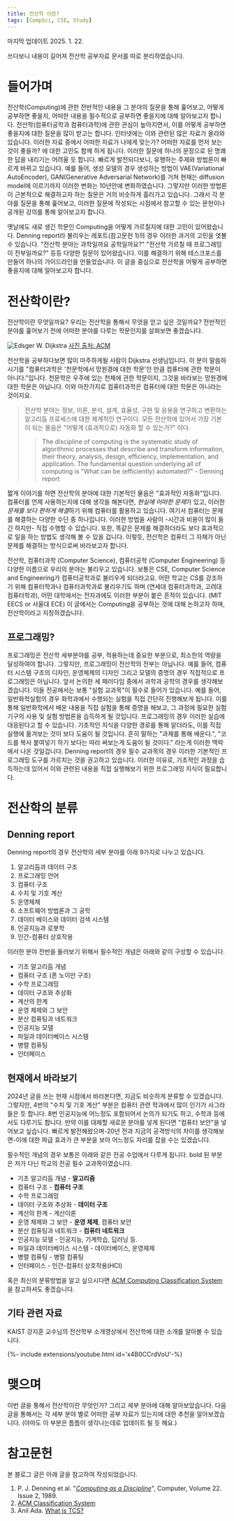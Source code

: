 ```yaml
---
title: 전산학 이란?
tags: [CompSci, CSE, Study]
---
```


마지막 업데이트 2025. 1. 22.

쓰다보니 내용이 길어져 전산학 공부자료 문서를 따로 분리하였습니다.

# 들어가며

전산학(Computing)에 관한 전반적인 내용을 그 분야의 질문을 통해 훑어보고, 어떻게 공부하면 좋을지, 어떠한 내용을 필수적으로 공부하면 좋을지에 대해 알아보고자 합니다.
전산학(컴퓨터공학과 컴퓨터과학)에 관한 관심이 높아지면서, 이를 어떻게 공부하면 좋을지에 대한 질문을 많이 받고는 합니다.
인터넷에는 이와 관련된 많은 자료가 올라와 있습니다. 이러한 자료 중에서 어떠한 자료가 나에게 맞는가? 어떠한 자료를 먼저 보는 것이 좋을까? 에 대한 고민도 함께 하게 됩니다.
이러한 질문에 하나의 문장으로 된 명쾌한 답을 내리기는 어려울 듯 합니다. 빠르게 발전되다보니, 유행하는 주제와 방법론이 빠르게 바뀌고 있습니다. 예를 들어, 생성 모델의 경우 생성하는 방법이 VAE(Variational AutoEncoder), GAN(Generative Adversarial Network)를 거쳐 현재는 diffusion model에 이르기까지 이러한 변화는 10년안에 변화하였습니다. 그렇지만 이러한 방법론이 근본적으로 해결하고자 하는 질문은 거의 비슷하게 흘러가고 있습니다. 그래서 각 분야를 질문을 통해 훑어보고, 이러한 질문에 작성되는 시점에서 참고할 수 있는 문헌이나 공개된 강의를 통해 알아보고자 합니다.

옛날에도 새로 생긴 학문인 Computing을 어떻게 가르칠지에 대한 고민이 있어왔습니다. Denning report라 불리우는 레포트(참고문헌 1)의 경우 이러한 과거의 고민을 엿볼 수 있습니다. "전산학 분야는 과학일까요 공학일까요?" "전산학 가르칠 때 프로그래밍이 전부일까요?" 등등 다양한 질문이 있어왔습니다. 이를 해결하기 위해 테스크포스를 만들어 하나의 가이드라인을 만들었습니다. 이 글을 중심으로 전산학을 어떻게 공부하면 좋을지에 대해 알아보고자 합니다.

# 전산학이란?

전산학이란 무엇일까요? 우리는 전산학을 통해서 무엇을 얻고 싶은 것일까요? 전반적인 분야를 훑어보기 전에 어떠한 분야를 다루는 학문인지를 살펴보면 좋겠습니다. 

![Edsger W. Dijkstra](/assets/images/240502_Dijkstra_CS.jpg)
[사진 출처: ACM](https://x.com/TheOfficialACM/status/1656571115383160835)

전산학을 공부하다보면 많이 마주하게될 사람이 Dijkstra 선생님입니다. 이 분이 말씀하시기를 "컴퓨터과학은 '천문학에서 망원경에 대한 학문'인 만큼 컴퓨터에 관한 학문이 아니다."입니다. 천문학은 우주에 있는 천체에 관한 학문이지, 그것을 바라보는 망원경에 대한 학문은 아닙니다. 이와 마찬가지로 컴퓨터과학은 컴퓨터에 대한 학문은 아니라는 것이지요. 

> 전산학 분야는 정보, 이론, 분석, 설계, 효율성, 구현 및 응용을 연구하고 변환하는 알고리듬 프로세스에 대한 체계적인 연구이다. 모든 전산학에 있어서 가장 기본이 되는 물음은 "어떻게 (효과적으로) 자동화 할 수 있는가?" 이다.
>> The discipline of computing is the systematic study of algorithmic processes that describe and transform information, their theory, analysis, design, efficiency, implementation, and application. The fundamental question underlying all of computing is "What can be (efficiently) automated?" - Denning report

짧게 이야기를 하면 전산학의 분야에 대한 기본적인 물음은 "효과적인 자동화"입니다. 컴퓨터를 언제 사용하는지에 대해 생각을 해본다면, *현실에 어떠한 문제*가 있고, 이러한 *문제를 보다 편하게 해결*하기 위해 컴퓨터를 활용하고 있습니다. 여기서 컴퓨터는 문제를 해결하는 다양한 수단 중 하나입니다. 이러한 방법을 사람이 -시간과 비용이 많이 들긴 하지만- 직접 수행할 수 있습니다. 또한, 똑같은 문제를 해결하더라도 보다 효과적으로 일을 하는 방법도 생각해 볼 수 있을 겁니다. 이렇듯, 전산학은 컴퓨터 그 자체가 아닌 문제를 해결하는 방식으로써 바라보고자 합니다.

<!--- CS and CE --->
전산학, 컴퓨터과학 (Computer Science), 컴퓨터공학 (Computer Engineering) 등 다양한 이름으로 우리의 분야는 불리우고 있습니다. 보통은 CSE, Computer Science and Engineering가 컴퓨터공학과로 불리우게 되더라고요. 어떤 학교는 CS를 강조하기 위해 컴퓨터학과나 컴퓨터과학과로 불리우기도 하며 (연세대 컴퓨터과학과, 고려대 컴퓨터학과), 어떤 대학에서는 전자과에도 이러한 부분이 붙은 흔적이 있습니다. (MIT EECS or 서울대 ECE) 이 글에서는 Computing을 공부하는 것에 대해 논하고자 하며, 전산학이라고 지칭하겠습니다. 

<!---
## 전산학은 어떤 학문 분야인가? 어떻게 가르칠 것인가?


Denning report에서 흥미로웠던 부분은 전산학이 가지는 특성은 수학, 과학, 공학을 모두 아울러야 한다는 부분이였습니다. 전산학이 생기기 이전에는 수학, 과학, 공학 각자의 영역에서의 교육 및 연구 방법론이 발달하였습니다. 그렇지만 새로이 등장한 전산학은 어떻까요? 수학, 과학, 공학 각 분야와 동일하게 가르치면 될까요? 글에서는 세 가지 패러다임을 통해 전산학을 가르쳐야 한다고 주장합니다. 이론은 (theory) 수리과학에 그 기초를, 추상화는 (abstraction) 자연과학에 그 기초를, 설계는 (design) 공학에 그 기초를 두고 있습니다.


앞서 전산학이 가지는 목표는 문제를 효과적으로 해결하는 분야임을 알았습니다. 그렇다면 이러한 전산학이라는 학문을 기존의 수학, 자연과학, 공학 등의 카테고리로 분류할 수 있을까요? 현재 국내외의 많은 대학에서는 편의상 공과대학에 소속되어 있으나, 간혹 정보대학 등으로 분리된 경우도 있습니다. 이러한 부분을 넘어서 전산학을 가르치기 위해서는 어떠한 방법이 필요할까요? 기존의 다른 공학분야처럼 가르치면 되는 것일까요? Denning report로 돌아가보면, 작성된 시점에 전산학에 대한 관심이 커지면서 학과가 생겨나고, 이에 대한 학생들의 관심도 커져갔던 시점으로 파악됩니다. 이러면서 전산학에 대해 어떻게 가르치면 좋을지, 기존의 학문 분야에 비교하여서 커리큘럼을 구성하고자 하였습니다. 여기서는 비슷한 분야인 수학, 자연과학, 공학의 카테고리를 우선 각자의 교육 목표를 정의하고, 전산학에서는 이러한 세 분야가 모두 필요하다고 주장하고 있습니다.

| 패러다임 | 목표 |
| --- | --- |
| 이론 (theory) | 1) 배우고자 하는 대상을 정의하고, 2) 이들 사이의 가능한 관계를 가정하여, 3) 이러한 관계가 참인지를 증명함으로써, 4) 이러한 결과를 해석한다. |
| 추상화 (abstraction) | 1) 가설을 세우고 2) 모델을 구성하고 이에 대한 예측을 하여, 3) 실험을 설계하고 데이터를 모아 4) 이러한 결과를 분석한다. |
| 설계 (design) | 1) 요구사항을 (requirements) 명시하고 2) 요구되는 사양을 (specification) 명시하고 3) 시스템을 디자인, 구현 하여 4) 이러한 시스템을 테스트한다. |

각 패러다임의 경우 이론은 수학분야에, 추상화는 자연과학 분야에, 설계는 공학에서 문제를 해결하는 방법으로 분석하고 있습니다. 전산학의 경우 "문제를 효과적으로 해결"하기 위하여 세 패러다임이 교차하는 지점에 위치하고 있습니다. 때로는 수학의 엄밀한 이론을, 문제를 해결하기 위하여 자연과학의 추상화를, 실제 문제를 제한된 사양 내에서 해결하기 위한 공학적 설계 패러다임을 요구할 수 있습니다. Denning report의 경우 이러한 세 패러다임 모두를 고려하면서 커리큘럼을 설계하고, 학습을 수행하는 것이 적절하다고 주장하고 있습니다.
 전반적인 전산학 커리큘럼이나 공부를 수행할 때 이러한 부분에 유념하면서 공부를 한다면 보다 튼튼한 기초를 얻을 수 있습니다. --->

## 프로그래밍?

프로그래밍은 전산학 세부분야를 공부, 적용하는데 중요한 부분으로, 최소한의 역량을 달성하여야 합니다. 그렇지만, 프로그래밍이 전산학의 전부는 아닙니다. 예를 들어, 컴퓨터 시스템 구조의 디자인, 운영체제의 디자인 그리고 모델의 증명의 경우 직접적으로 프로그래밍은 아닙니다.
앞서 논의한 세 패러다임 중에서 과학과 공학의 경우를 생각해보겠습니다. 이들 전공에서는 보통 "실험 교과목"이 필수로 들어가 있습니다. 예를 들어, 일반화학실험의 경우 화학과에서 수행되는 실험을 직접 간단히 진행해보게 됩니다. 이를 통해 일반화학에서 배운 내용을 직접 실험을 통해 증명을 해보고, 그 과정에 필요한 실험 기구의 사용 및 실험 방법론을 습득하게 될 것입니다.
프로그래밍의 경우 이러한 실습에 대응된다고 할 수 있습니다. 기초적인 지식을 다양한 경로를 통해 알더라도, 이를 직접 실행에 옮겨보는 것이 보다 도움이 될 것입니다. 
흔히 말하는 "과제를 통해 배운다.", "코드를 복사 붙여넣기 하기 보다는 따라 써보는게 도움이 될 것이다." 라는게 이러한 맥락에서 나온 것일겁니다.
Denning report의 경우 필수 교과목의 경우 이러한 기본적인 프로그래밍 도구를 가르치는 것을 권고하고 있습니다.
이러한 이유로, 기초적인 과정을 습득하는데 있어서 이와 관련된 내용을 직접 실행해보기 위한 프로그래밍 지식이 필요합니다.

# 전산학의 분류 

## Denning report

Denning report의 경우 전산학의 세부 분야를 아래 9가지로 나누고 있습니다.

1. 알고리듬과 데이터 구조
2. 프로그래밍 언어
3. 컴퓨터 구조
4. 수치 및 기호 계산
5. 운영체제
6. 소프트웨어 방법론과 그 공학
7. 데이터 베이스와 데이터 검색 시스템
8. 인공지능과 로봇학
9. 인간-컴퓨터 상호작용

이러한 분야 전반을 둘러보기 위해서 필수적인 개념은 아래와 같이 구성할 수 있습니다.

- 기초 알고리듬 개념
- 컴퓨터 구조 (폰 노이만 구조)
- 수학 프로그래밍
- 데이터 구조와 추상화
- 계산의 한계
- 운영 체제와 그 보안
- 분산 컴퓨팅과 네트워크
- 인공지능 모델
- 파일과 데이터베이스 시스템
- 병렬 컴퓨팅
- 인터페이스

## 현재에서 바라보기

2024년 글을 쓰는 현재 시점에서 바라본다면, 지금도 비슷하게 분류할 수 있겠습니다. 그렇지만, 4번의 "수치 및 기호 계산" 부분은 컴퓨터 관련 학과에서 많이 인기가 사그라들은 듯 합니다. 8번 인공지능에 어느정도 포함되어서 논의가 되기도 하고, 수학과 등에서도 다루기도 합니다. 만약 이를 대체할 새로운 분야를 넣게 된다면 "컴퓨터 보안"을 넣어보고 싶습니다. 빠르게 발전해왔으며-20년 전과 지금의 공격방식의 차이를 생각해보면-이에 대한 파급 효과가 큰 부분을 보아 어느정도 자리를 잡을 수는 있겠습니다. 

필수적인 개념의 경우 보통은 아래와 같은 전공 수업에서 다루게 됩니다. bold 된 부분은 저가 다닌 학교의 전공 필수 교과목이였습니다.
- 기초 알고리듬 개념 - **알고리즘**
- 컴퓨터 구조 - **컴퓨터 구조**
- 수학 프로그래밍 
- 데이터 구조와 추상화 - **데이터 구조**
- 계산의 한계 - 계산이론
- 운영 체제와 그 보안 - **운영 체제**, 컴퓨터 보안
- 분산 컴퓨팅과 네트워크 - **컴퓨터 네트워크**
- 인공지능 모델 - 인공지능, 기계학습, 딥러닝 등.
- 파일과 데이터베이스 시스템 - 데이터베이스, 운영체제
- 병렬 컴퓨팅 - 병렬 컴퓨팅
- 인터페이스 - 인간-컴퓨터 상호작용(HCI)

혹은 최신의 분류방법을 알고 싶으시다면 [ACM Computing Classification System](https://dl.acm.org/ccs)을 참고하셔도 좋겠습니다.

## 기타 관련 자료

KAIST 강지훈 교수님의 전산학부 소개영상에서 전산학에 대한 소개를 알아볼 수 있습니다.

<div>{%- include extensions/youtube.html id='x4B0CCrdVoU'-%}</div>

# 맺으며

이번 글을 통해서 전산학이란 무엇인가? 그리고 세부 분야에 대해 알아보았습니다.
다음 글을 통해서는 각 세부 분야 별로 어떠한 공부 자료가 있는지에 대한 추천을 알아보겠습니다. (아마도 이 부분은 틈틈이 생각나는데로 업데이트 될 듯 해요.) 

# 참고문헌

본 블로그 글은 아래 글을 참고하여 작성되었습니다.

1. P. J. Denning et al. "*[Computing as a Discipline](https://ieeexplore.ieee.org/document/19833/)*", Computer, Volume 22. Issue 2, 1989.
2. [ACM Classification System](https://dl.acm.org/ccs)
3. Anil Ada. [What is TCS?](https://www.pandanotes.org/servers/anil/chapters/What_is_TCS/)